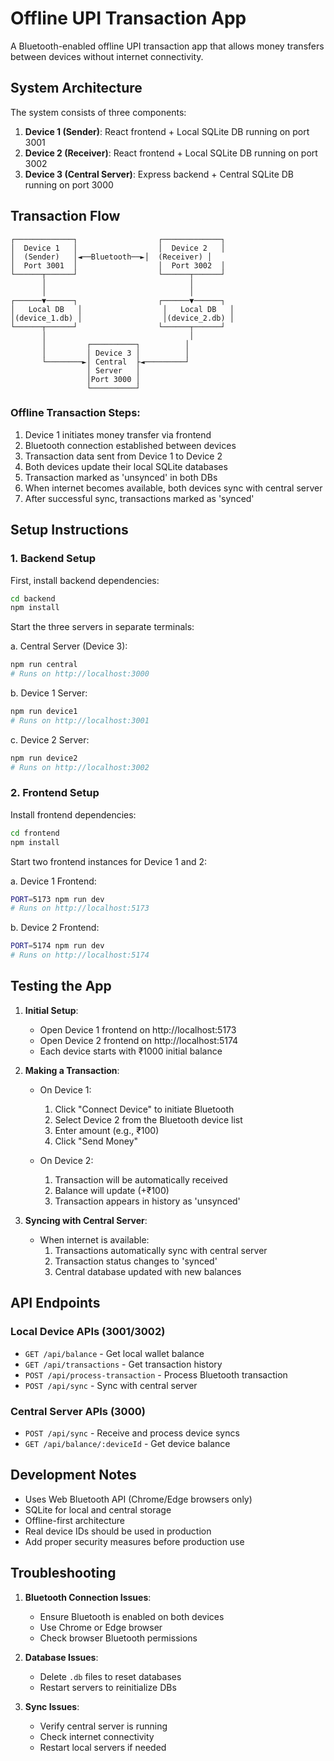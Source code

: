 # Offline UPI Transaction App

A Bluetooth-enabled offline UPI transaction app that allows money transfers between devices without internet connectivity.

## System Architecture

The system consists of three components:
1. **Device 1 (Sender)**: React frontend + Local SQLite DB running on port 3001
2. **Device 2 (Receiver)**: React frontend + Local SQLite DB running on port 3002
3. **Device 3 (Central Server)**: Express backend + Central SQLite DB running on port 3000

## Transaction Flow

```
┌─────────────┐                  ┌─────────────┐
│  Device 1   │                  │  Device 2   │
│  (Sender)   │◄──Bluetooth──►│  (Receiver) │
│  Port 3001  │                  │  Port 3002  │
└──────┬──────┘                  └──────┬──────┘
       │                                │
       │                                │
┌──────▼──────┐                  ┌──────▼──────┐
│   Local DB   │                  │   Local DB   │
│(device_1.db) │                  │(device_2.db) │
└──────┬──────┘                  └──────┬──────┘
       │                                │
       │         ┌──────────┐          │
       │         │ Device 3 │          │
       └────────►│ Central  ├◄─────────┘
                 │ Server   │
                 │Port 3000 │
                 └──────────┘
```

### Offline Transaction Steps:
1. Device 1 initiates money transfer via frontend
2. Bluetooth connection established between devices
3. Transaction data sent from Device 1 to Device 2
4. Both devices update their local SQLite databases
5. Transaction marked as 'unsynced' in both DBs
6. When internet becomes available, both devices sync with central server
7. After successful sync, transactions marked as 'synced'

## Setup Instructions

### 1. Backend Setup

First, install backend dependencies:
```bash
cd backend
npm install
```

Start the three servers in separate terminals:

a. Central Server (Device 3):
```bash
npm run central
# Runs on http://localhost:3000
```

b. Device 1 Server:
```bash
npm run device1
# Runs on http://localhost:3001
```

c. Device 2 Server:
```bash
npm run device2
# Runs on http://localhost:3002
```

### 2. Frontend Setup

Install frontend dependencies:
```bash
cd frontend
npm install
```

Start two frontend instances for Device 1 and 2:

a. Device 1 Frontend:
```bash
PORT=5173 npm run dev
# Runs on http://localhost:5173
```

b. Device 2 Frontend:
```bash
PORT=5174 npm run dev
# Runs on http://localhost:5174
```

## Testing the App

1. **Initial Setup**:
   - Open Device 1 frontend on http://localhost:5173
   - Open Device 2 frontend on http://localhost:5174
   - Each device starts with ₹1000 initial balance

2. **Making a Transaction**:
   - On Device 1:
     1. Click "Connect Device" to initiate Bluetooth
     2. Select Device 2 from the Bluetooth device list
     3. Enter amount (e.g., ₹100)
     4. Click "Send Money"
   
   - On Device 2:
     1. Transaction will be automatically received
     2. Balance will update (+₹100)
     3. Transaction appears in history as 'unsynced'

3. **Syncing with Central Server**:
   - When internet is available:
     1. Transactions automatically sync with central server
     2. Transaction status changes to 'synced'
     3. Central database updated with new balances

## API Endpoints

### Local Device APIs (3001/3002)
- `GET /api/balance` - Get local wallet balance
- `GET /api/transactions` - Get transaction history
- `POST /api/process-transaction` - Process Bluetooth transaction
- `POST /api/sync` - Sync with central server

### Central Server APIs (3000)
- `POST /api/sync` - Receive and process device syncs
- `GET /api/balance/:deviceId` - Get device balance

## Development Notes

- Uses Web Bluetooth API (Chrome/Edge browsers only)
- SQLite for local and central storage
- Offline-first architecture
- Real device IDs should be used in production
- Add proper security measures before production use

## Troubleshooting

1. **Bluetooth Connection Issues**:
   - Ensure Bluetooth is enabled on both devices
   - Use Chrome or Edge browser
   - Check browser Bluetooth permissions

2. **Database Issues**:
   - Delete `.db` files to reset databases
   - Restart servers to reinitialize DBs

3. **Sync Issues**:
   - Verify central server is running
   - Check internet connectivity
   - Restart local servers if needed
